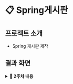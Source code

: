 # 📋 Spring게시판

## 프로젝트 소개
- Spring 게시판 제작
  
## <a id="signup-page"></a> 결과 화면 


<details>
  <summary><b> 📃 2주차 내용</b></summary>
<div markdown="1">
    
  1. 추가 정보는 필요 없다고 판단 ➡️ 작성자 이름으로 변경

  2. entity 폴더 생성
      - [x] Board 생성 : id, title, content, writer 필드
  3. repository 폴더 생성  
      - [x] BoardRepository를 이용하여 다형성 활용 : create, findById, findByTitle, findAll, update, delete
      - [x] MemoryRepository로 구현체 생성
  4. service 폴더 생성
      - [x] BoardService : 제목이 중복될 경우 예외 발생
  5. AppConfig 폴더 생성  
      - [x] IoC적용
      - [x] @으로 자동 스캔하는 방법도 있지만 이번 주차에서는 Bean을 직접 등록하고 ApplicationContext를 사용해보았다.


  💾 [ 2주차 내용 - Soyul블로그 ](https://soyulia.hashnode.dev/spring-ioc)

</div>
</details>
